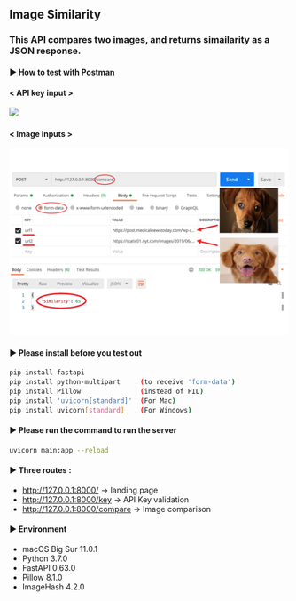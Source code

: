 ## Image Similarity

### This API compares two images, and returns simailarity as a JSON response.

#### ▶ How to test with Postman

#### < API key input >

![](usage/api_key.png=20x10)

#### < Image inputs >

![](usage/image_inputs.png)

#### ▶  Please install before you test out

```bash
pip install fastapi
pip install python-multipart     (to receive 'form-data')
pip install Pillow               (instead of PIL)
pip install 'uvicorn[standard]'  (For Mac)
pip install uvicorn[standard]    (For Windows)
```


#### ▶ Please run the command to run the server

```bash
uvicorn main:app --reload
```


#### ▶  Three routes :

  - http://127.0.0.1:8000/         -> landing page
  - http://127.0.0.1:8000/key      -> API Key validation
  - http://127.0.0.1:8000/compare  -> Image comparison
  
  
#### ▶  Environment

- macOS Big Sur 11.0.1
- Python 3.7.0
- FastAPI 0.63.0
- Pillow 8.1.0
- ImageHash 4.2.0
